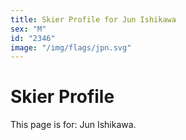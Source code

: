 ```yaml
---
title: Skier Profile for Jun Ishikawa
sex: "M"
id: "2346"
image: "/img/flags/jpn.svg" 
---
```


# Skier Profile

This page is for: Jun Ishikawa.
    